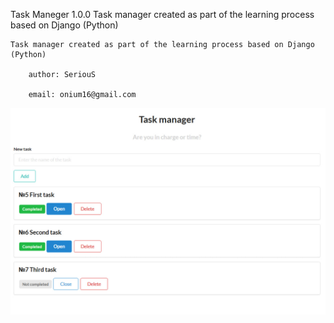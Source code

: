 Task Maneger 1.0.0
Task manager created as part of the learning process based on Django (Python)

    Task manager created as part of the learning process based on Django (Python)

        author: SeriouS

        email: onium16@gmail.com


![Task Maneger 1.0.0](todoapp/images/screenshot_task_manager.jpg)


